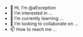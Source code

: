 - 👋 Hi, I’m @aException
- 👀 I’m interested in ...
- 🌱 I’m currently learning ...
- 💞️ I’m looking to collaborate on ...
- 📫 How to reach me ...

<!---
aException/aException is a ✨ special ✨ repository because its `README.md` (this file) appears on your GitHub profile.
You can click the Preview link to take a look at your changes.
--->
